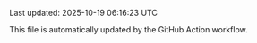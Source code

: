 Last updated: 2025-10-19 06:16:23 UTC

This file is automatically updated by the GitHub Action workflow.
